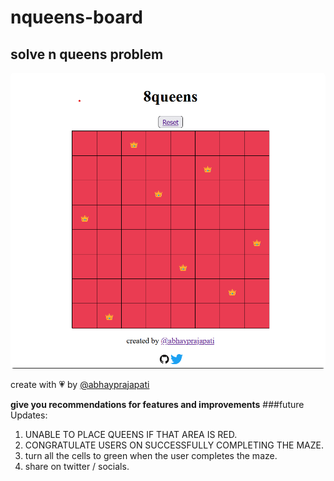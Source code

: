 # nqueens-board
## solve n queens problem
<img src="./maze.png" alt="maze"
style="border-radius: 5px;"/>

create with 💗 by [@abhayprajapati](https://twitter.com/abhayprajapati_)

**give you recommendations for features and improvements**
###future Updates:
1. UNABLE TO PLACE QUEENS IF THAT AREA IS RED.
2. CONGRATULATE USERS ON SUCCESSFULLY COMPLETING THE MAZE.
3. turn all the cells to green when the user completes the maze.
4. share on twitter / socials.